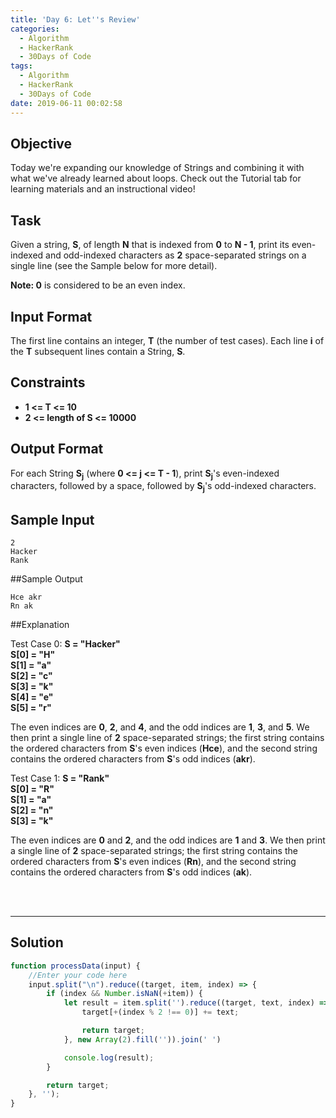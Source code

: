 ```yaml
---
title: 'Day 6: Let''s Review'
categories:
  - Algorithm
  - HackerRank
  - 30Days of Code
tags:
  - Algorithm
  - HackerRank
  - 30Days of Code
date: 2019-06-11 00:02:58
---
```



## Objective

Today we're expanding our knowledge of Strings and combining it with what we've already learned about loops. Check out the Tutorial tab for learning materials and an instructional video!


## Task

Given a string, **S**, of length **N** that is indexed from **0** to **N - 1**, print its even-indexed and odd-indexed characters as **2** space-separated strings on a single line (see the Sample below for more detail).

**Note: 0** is considered to be an even index.


## Input Format

The first line contains an integer, **T** (the number of test cases). 
Each line **i** of the **T** subsequent lines contain a String, **S**.


## Constraints
   
- **1 <= T <= 10**
- **2 <= length of S <= 10000**


## Output Format

For each String **S<sub>j</sub>** (where **0 <= j <= T - 1**), print **S<sub>j</sub>**'s even-indexed characters, followed by a space, followed by **S<sub>j</sub>**'s odd-indexed characters.

## Sample Input

```
2
Hacker
Rank
```


##Sample Output

```
Hce akr
Rn ak
```

##Explanation

Test Case 0: **S = "Hacker"**<br/>
**S[0] = "H"**<br/>
**S[1] = "a"**<br/>
**S[2] = "c"**<br/>
**S[3] = "k"**<br/>
**S[4] = "e"**<br/>
**S[5] = "r"**<br/>

 
The even indices are **0**, **2**, and **4**, and the odd indices are **1**, **3**, and **5**. We then print a single line of **2** space-separated strings; the first string contains the ordered characters from **S**'s even indices (**Hce**), and the second string contains the ordered characters from **S**'s odd indices (**akr**).

Test Case 1: **S = "Rank"**<br/>
**S[0] = "R"**<br/>
**S[1] = "a"**<br/>
**S[2] = "n"**<br/>
**S[3] = "k"**<br/>


The even indices are **0** and **2**, and the odd indices are **1** and **3**. We then print a single line of **2** space-separated strings; the first string contains the ordered characters from **S**'s even indices (**Rn**), and the second string contains the ordered characters from **S**'s odd indices (**ak**).

<br/>
<br/>

---

## Solution

```javascript
function processData(input) {
    //Enter your code here
    input.split("\n").reduce((target, item, index) => {
        if (index && Number.isNaN(+item)) {
            let result = item.split('').reduce((target, text, index) => {
                target[+(index % 2 !== 0)] += text;

                return target;
            }, new Array(2).fill('')).join(' ')

            console.log(result);
        }

        return target;
    }, '');
} 
```
